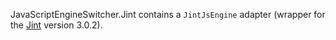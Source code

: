 JavaScriptEngineSwitcher.Jint contains a `JintJsEngine` adapter (wrapper for the [Jint](http://github.com/sebastienros/jint) version 3.0.2).